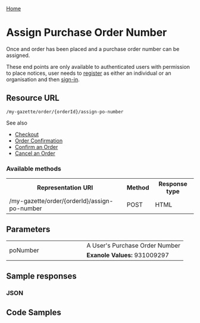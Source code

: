 [Home](../home.md)
# Assign Purchase Order Number #
Once and order has been placed and a purchase order number can be assigned.

These end points are only available to authenticated users with permission to place notices, user needs  to [register](../authentication/registration.md) as either an individual or an organisation and then [sign-in](../authentication/sign-in.md).

## Resource URL ##

`/my-gazette/order/{orderId}/assign-po-number`

See also

- [Checkout](../../basket/checkout.md)
- [Order Confirmation](confirmation.md)
- [Confirm an Order](confirm.md)
- [Cancel an Order](cancel.md)

### Available methods ###

<table width=100%>
<tr>
	<th>Representation URI</th>
	<th>Method</th>
	<th>Response type</th>
</tr>
<tr>
	<td rowspan=2>/my-gazette/order/{orderId}/assign-po-number</td>
	<td>POST</td>
	<td>HTML</td>
</tr>
</table>

## Parameters ##
<table width=100%>
<tr>
<td rowspan=2 style="width:12em">poNumber</td>
<td>A User's Purchase Order Number</td>
</tr>
<tr>
<td><b>Exanole Values:</b> 931009297</td>
</tr>
</table>

## Sample responses ##
### JSON ###

## Code Samples ##